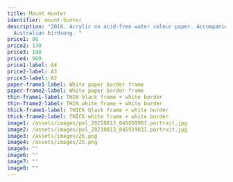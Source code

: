```yaml
---
title: Mount Hunter
identifier: mount-hunter
description: "2018. Acrylic on acid-free water colour paper. Accompanied by
  Australian birdsong. "
price1: 86
price2: 130
price3: 190
price4: 960
price1-label: A4
price2-label: A3
price3-label: A2
paper-frame1-label: White paper border frame
paper-frame2-label: White paper border frame
thin-frame1-label: THIN black frame + white border
thin-frame2-label: THIN white frame + white border
thick-frame1-label: THICK black frame + white border
thick-frame2-label: THICK white frame + white border
image1: /assets/images/pxl_20210813_045858907.portrait.jpg
image2: /assets/images/pxl_20210813_045919831.portrait.jpg
image3: /assets/images/26.png
image4: /assets/images/25.png
image5: ""
image6: ""
image7: ""
image8: ""
---
```

